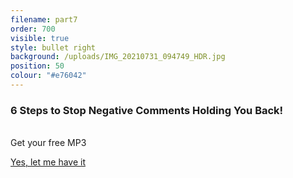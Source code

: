 ```yaml
---
filename: part7
order: 700
visible: true
style: bullet right
background: /uploads/IMG_20210731_094749_HDR.jpg
position: 50
colour: "#e76042"
---
```

### 6 Steps to Stop Negative Comments Holding You Back! 

\
Get your free MP3

<a class="cta" href="/signup/negativefeedback">Yes, let me have it</a>
